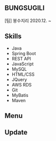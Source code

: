 ## BUNGSUGILI

[팀] 붕수지리
2020.12. ~ 

## Skills
* Java
* Spring Boot
* REST API
* JavaScript
* MySQL
* HTML/CSS
* JQuery
* AWS RDS
* Git
* MyBatis
* Maven

## Menu


## Update

